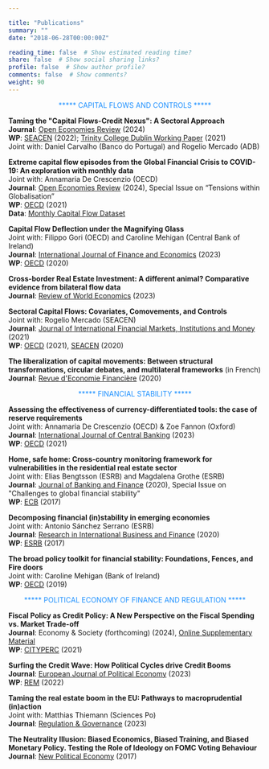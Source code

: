 ```yaml
---

title: "Publications"
summary: ""
date: "2018-06-28T00:00:00Z"

reading_time: false  # Show estimated reading time?
share: false  # Show social sharing links?
profile: false  # Show author profile?
comments: false  # Show comments?
weight: 90
---
```


<p align="center"><span style=color:DodgerBlue>
  ***** CAPITAL FLOWS AND CONTROLS *****  
  </span></p>

**Taming the "Capital Flows-Credit Nexus": A Sectoral Approach**  
**Journal**: [Open Economies Review](https://link.springer.com/article/10.1007/s11079-024-09762-9?utm_source=rct_congratemailt&utm_medium=email&utm_campaign=nonoa_20240515&utm_content=10.1007/s11079-024-09762-9) (2024)   
**WP**: [SEACEN](https://www.seacen.org/download.php?id=702001-100480) (2022); [Trinity College Dublin Working Paper](https://ideas.repec.org/p/tcd/tcduee/tep0921.html) (2021)  
Joint with: Daniel Carvalho (Banco do Portugal) and Rogelio Mercado (ADB)  
  
  **Extreme capital flow episodes from the Global Financial Crisis to COVID-19: An exploration with monthly data**  
Joint with: Annamaria De Crescenzio (OECD)  
**Journal**: [Open Economies Review](https://link.springer.com/article/10.1007/s11079-023-09745-2#Fn4) (2024), Special Issue on “Tensions within Globalisation”  
**WP**: [OECD](https://www.oecd-ilibrary.org/docserver/d557b9c4-en.pdf?expires=1629023122&id=id&accname=guest&checksum=264FD240A0AADE3F01A64BEAA79D3936) (2021)  
**Data**: [Monthly Capital Flow Dataset](https://www.oecd.org/daf/inv/investment-policy/OECD-monthly-capital-flow-dataset.xlsx)  

 **Capital Flow Deflection under the Magnifying Glass**  
Joint with: Filippo Gori (OECD) and Caroline Mehigan (Central Bank of Ireland)  
**Journal**: [International Journal of Finance and Economics](https://onlinelibrary.wiley.com/doi/10.1002/ijfe.2847) (2023)  
**WP**: [OECD](https://www.oecd-ilibrary.org/economics/capital-flow-deflection-under-the-magnifying-glass_398180d0-en) (2020)  

**Cross-border Real Estate Investment: A different animal? Comparative evidence from bilateral flow data**  
**Journal**: [Review of World Economics](https://link.springer.com/article/10.1007/s10290-023-00505-5) (2023)  

  **Sectoral Capital Flows: Covariates, Comovements, and Controls**  
Joint with: Rogelio Mercado (SEACEN)  
**Journal**: [Journal of International Financial Markets, Institutions and Money](https://www.sciencedirect.com/science/article/abs/pii/S1042443121001293) (2021)  
**WP**: [OECD](https://www.oecd-ilibrary.org/finance-and-investment/analysing-sectoral-capital-flows_ad9e6b1d-en) (2021), [SEACEN](https://www.seacen.org/publications/RePEc/702001-100471-PDF.pdf) (2020)  
  
 **The liberalization of capital movements: Between structural transformations, circular debates, and multilateral frameworks** (in French)  
 **Journal**: [Revue d'Economie Financière](https://www.cairn.info/revue-d-economie-financiere-2020-1-page-247.htm) (2020)  

  
<p align="center"><span style=color:DodgerBlue>
  ***** FINANCIAL STABILITY *****  
  </span></p>

**Assessing the effectiveness of currency-differentiated tools: the case of reserve requirements**  
Joint with: Annamaria De Crescenzio (OECD) & Zoe Fannon (Oxford)  
**Journal**: [International Journal of Central Banking](https://www.ijcb.org/journal/ijcb23q5a10.pdf) (2023)  
**WP**: [OECD](https://www.oecd-ilibrary.org/fr/finance-and-investment/assessing-the-effectiveness-of-currency-differentiated-tools_e979a657-en) (2021)    

**Home, safe home: Cross-country monitoring framework for vulnerabilities in the residential real estate sector**  
Joint with: Elias Bengtsson (ESRB) and Magdalena Grothe (ESRB)  
**Journal**: [Journal of Banking and Finance](https://www.sciencedirect.com/science/article/abs/pii/S0378426617302935?via%3Dihub) (2020), Special Issue on "Challenges to global financial stability"  
**WP**: [ECB](https://www.ecb.europa.eu/pub/pdf/scpwps/ecb.wp2096.en.pdf) (2017)    

**Decomposing financial (in)stability in emerging economies**  
Joint with: Antonio Sánchez Serrano (ESRB)  
**Journal**: [Research in International Business and Finance](https://www.sciencedirect.com/science/article/pii/S0275531918309462?dgcid=author#fig0055) (2020)   
**WP**: [ESRB](https://www.esrb.europa.eu//pub/pdf/wp/esrbwp39.en.pdf) (2017) 

**The broad policy toolkit for financial stability: Foundations, Fences, and Fire doors**  
Joint with: Caroline Mehigan (Bank of Ireland)  
**WP**: [OECD](https://www.oecd-ilibrary.org/finance-and-investment/the-broad-policy-toolkit-for-financial-stability_9188f06a-en) (2019)   
  
<p align="center"><span style=color:DodgerBlue>
  ***** POLITICAL ECONOMY OF FINANCE AND REGULATION ***** 
  </span></p>

**Fiscal Policy as Credit Policy: A New Perspective on the Fiscal Spending vs. Market Trade-off**  
**Journal**: Economy & Society (forthcoming) (2024), [Online Supplementary Material](https://github.com/aczf099/academic-kickstart3/blob/master/content/home/E%26S%20supplementary%20material.pdf)  
**WP**: [CITYPERC](https://researchcentres.city.ac.uk/__data/assets/pdf_file/0003/607701/CITYPERC-WPS-2021-04-Lepers.pdf) (2021) 

**Surfing the Credit Wave: How Political Cycles drive Credit Booms**  
**Journal**: [European Journal of Political Economy](https://www.sciencedirect.com/science/article/abs/pii/S0176268023001003) (2023)  
**WP**: [REM](https://rem.rc.iseg.ulisboa.pt/wps/pdf/REM_WP_0239_2022.pdf) (2022)  

  **Taming the real estate boom in the EU: Pathways to macroprudential (in)action**  
Joint with: Matthias Thiemann (Sciences Po)  
**Journal**: [Regulation & Governance](https://onlinelibrary.wiley.com/doi/epdf/10.1111/rego.12529) (2023)  

**The Neutrality Illusion: Biased Economics, Biased Training, and Biased Monetary Policy. Testing the Role of Ideology on FOMC Voting Behaviour**  
**Journal**: [New Political Economy](https://www.tandfonline.com/doi/abs/10.1080/13563467.2017.1332019?journalCode=cnpe20) (2017)  
